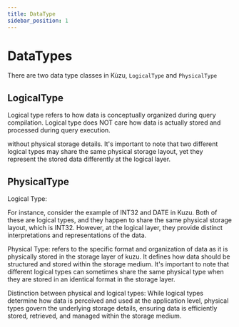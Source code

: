 ```yaml
---
title: DataType
sidebar_position: 1
---
```


# DataTypes

There are two data type classes in Kùzu, `LogicalType` and `PhysicalType`

## LogicalType

Logical type refers to how data is conceptually organized during query compilation. Logical type does NOT care how data is actually stored and processed during query execution.




without physical storage details. It's important to note that two different logical types may share the same physical storage layout, yet they represent the stored data differently at the logical layer.

## PhysicalType


Logical Type: 

For instance, consider the example of INT32 and DATE in Kuzu. Both of these are logical types, and they happen to share the same physical storage layout, which is INT32. However, at the logical layer, they provide distinct interpretations and representations of the data.


Physical Type: refers to the specific format and organization of data as it is physically stored in the storage layer of kuzu. It defines how data should be structured and stored within the storage medium. It's important to note that different logical types can sometimes share the same physical type when they are stored in an identical format in the storage layer.

Distinction between physical and logical types: While logical types determine how data is perceived and used at the application level, physical types govern the underlying storage details, ensuring data is efficiently stored, retrieved, and managed within the storage medium.